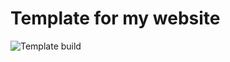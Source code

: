 # Template for my website


![Template build](https://github.com/malusev998/malusev998/workflows/Template%20build/badge.svg)
